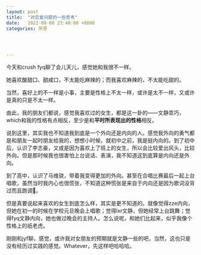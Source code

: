 ```yaml
---
layout: post
title:  "对恋爱问题的一些思考"
date:   2022-08-08 23:40:00 +0800
categories: 所思




---
```






今天和crush fyq聊了会儿天儿，感觉她和我很不一样。



她喜欢酸甜口、甜咸口，不太能吃麻辣的；而我喜欢麻辣的，不太能吃甜的。



当然，喜好上的不一样是小事，主要是性格上不太一样，或许是太不一样，又或许是真的只是不太一样。



由此，我的朋友们都说，感觉我喜欢过的女生，都是这一卦的——文静乖巧，which和我的性格有点相反，至少是和**平时所表现出的性格**相反。



说到这里，其实我也不知道我到底是一个外向还是内向的人。感觉我外向的勇气都是和朋友一起时朋友给我的，想想小时候，就初中之前，我是挺内向的。到了初中后，认识了李志豪，又或是因为喜欢上了班上的女生，所以会比较爱出风头，比较外向。但是那时候我也很害怕上台说话、表演，我不知道这到底算是内向还是外向。

到了高中，认识了马维骁，带着我变得更加的外向。甚至在合唱比赛最后一起上台唱歌，虽然当时我内心也很慌张，不知道这种慌张是来自于内向还是因为歌词没背过而且跑调🤣。

但是真要说起来喜欢的女生到底怎么样，其实是更不知道的。就像觉得zze内向，但她在初一的时候在学校元旦晚会上唱歌；觉得lxr文静，但她经常上台跳舞；觉得fyq文静内向，她也做过晚会的主持人。怎么说呢，和她们比起来，似乎我像个性格上的纸老虎。

刚刚和jyf聊，感觉，或许我对女朋友的预期就是文静一些的吧，当然，这也只是没有经历过实践的感觉。Whatever，先这样吧哈哈哈。



